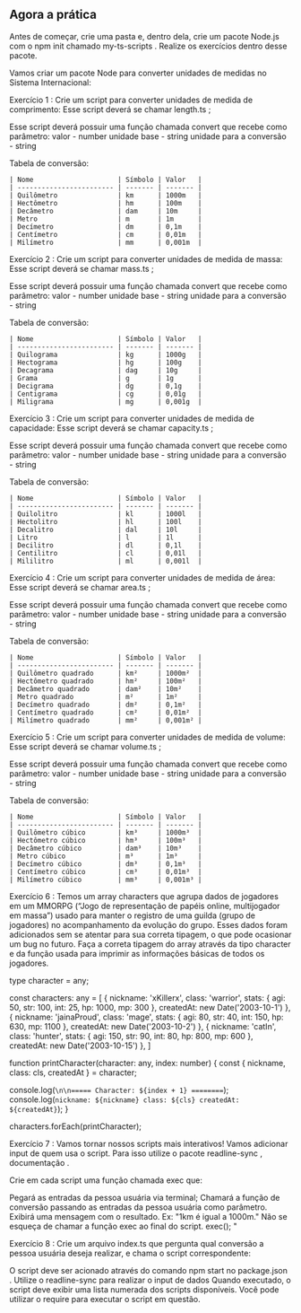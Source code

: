## Agora a prática

Antes de começar, crie uma pasta e, dentro dela, crie um pacote Node.js com o npm init chamado my-ts-scripts . Realize os exercícios dentro desse pacote.

Vamos criar um pacote Node para converter unidades de medidas no Sistema Internacional:

Exercício 1 : Crie um script para converter unidades de medida de comprimento:
Esse script deverá se chamar length.ts ;

Esse script deverá possuir uma função chamada convert que recebe como parâmetro:
valor - number
unidade base - string
unidade para a conversão - string

Tabela de conversão:

    | Nome                     | Símbolo | Valor   |
    | ------------------------ | ------- | ------- |
    | Quilômetro               | km      | 1000m   |
    | Hectômetro               | hm      | 100m    |
    | Decâmetro                | dam     | 10m     |
    | Metro                    | m       | 1m      |
    | Decímetro                | dm      | 0,1m    |
    | Centímetro               | cm      | 0,01m   |
    | Milímetro                | mm      | 0,001m  |

Exercício 2 : Crie um script para converter unidades de medida de massa:
Esse script deverá se chamar mass.ts ;

Esse script deverá possuir uma função chamada convert que recebe como parâmetro:
valor - number
unidade base - string
unidade para a conversão - string

Tabela de conversão:

    | Nome                     | Símbolo | Valor   |
    | ------------------------ | ------- | ------- |
    | Quilograma               | kg      | 1000g   |
    | Hectograma               | hg      | 100g    |
    | Decagrama                | dag     | 10g     |
    | Grama                    | g       | 1g      |
    | Decigrama                | dg      | 0,1g    |
    | Centigrama               | cg      | 0,01g   |
    | Miligrama                | mg      | 0,001g  |

Exercício 3 : Crie um script para converter unidades de medida de capacidade:
Esse script deverá se chamar capacity.ts ;

Esse script deverá possuir uma função chamada convert que recebe como parâmetro:
valor - number
unidade base - string
unidade para a conversão - string

Tabela de conversão:

    | Nome                     | Símbolo | Valor   |
    | ------------------------ | ------- | ------- |
    | Quilolitro               | kl      | 1000l   |
    | Hectolitro               | hl      | 100l    |
    | Decalitro                | dal     | 10l     |
    | Litro                    | l       | 1l      |
    | Decilitro                | dl      | 0,1l    |
    | Centilitro               | cl      | 0,01l   |
    | Mililitro                | ml      | 0,001l  |

Exercício 4 : Crie um script para converter unidades de medida de área:
Esse script deverá se chamar area.ts ;

Esse script deverá possuir uma função chamada convert que recebe como parâmetro:
valor - number
unidade base - string
unidade para a conversão - string

Tabela de conversão:

    | Nome                     | Símbolo | Valor   |
    | ------------------------ | ------- | ------- |
    | Quilômetro quadrado      | km²     | 1000m²  |
    | Hectômetro quadrado      | hm²     | 100m²   |
    | Decâmetro quadrado       | dam²    | 10m²    |
    | Metro quadrado           | m²      | 1m²     |
    | Decímetro quadrado       | dm²     | 0,1m²   |
    | Centímetro quadrado      | cm²     | 0,01m²  |
    | Milímetro quadrado       | mm²     | 0,001m² |

Exercício 5 : Crie um script para converter unidades de medida de volume:
Esse script deverá se chamar volume.ts ;

Esse script deverá possuir uma função chamada convert que recebe como parâmetro:
valor - number
unidade base - string
unidade para a conversão - string

Tabela de conversão:

    | Nome                     | Símbolo | Valor   |
    | ------------------------ | ------- | ------- |
    | Quilômetro cúbico        | km³     | 1000m³  |
    | Hectômetro cúbico        | hm³     | 100m³   |
    | Decâmetro cúbico         | dam³    | 10m³    |
    | Metro cúbico             | m³      | 1m³     |
    | Decímetro cúbico         | dm³     | 0,1m³   |
    | Centímetro cúbico        | cm³     | 0,01m³  |
    | Milímetro cúbico         | mm³     | 0,001m³ |

Exercício 6 : Temos um array characters que agrupa dados de jogadores em um MMORPG (“Jogo de representação de papéis online, multijogador em massa”) usado para manter o registro de uma guilda (grupo de jogadores) no acompanhamento da evolução do grupo. Esses dados foram adicionados sem se atentar para sua correta tipagem, o que pode ocasionar um bug no futuro. Faça a correta tipagem do array através da tipo character e da função usada para imprimir as informações básicas de todos os jogadores.

type character = any;

const characters: any = [
  {
    nickname: 'xKillerx',
    class: 'warrior',
    stats: { agi: 50, str: 100, int: 25, hp: 1000, mp: 300 },
    createdAt: new Date('2003-10-1')
  },
  {
    nickname: 'jainaProud',
    class: 'mage',
    stats: { agi: 80, str: 40, int: 150, hp: 630, mp: 1100 },
    createdAt: new Date('2003-10-2')
  },
  {
    nickname: 'catIn',
    class: 'hunter',
    stats: { agi: 150, str: 90, int: 80, hp: 800, mp: 600 },
    createdAt: new Date('2003-10-15')
  },
]

function printCharacter(character: any, index: number) {
  const { nickname, class: cls, createdAt } = character;

  console.log(`\n\n===== Character: ${index + 1} ========`);
  console.log(`nickname: ${nickname}
class: ${cls}
createdAt: ${createdAt}`);
}

characters.forEach(printCharacter);

Exercício 7 : Vamos tornar nossos scripts mais interativos! Vamos adicionar input de quem usa o script. Para isso utilize o pacote readline-sync , documentação .

Crie em cada script uma função chamada exec que:

Pegará as entradas da pessoa usuária via terminal;
Chamará a função de conversão passando as entradas da pessoa usuária como parâmetro.
Exibirá uma mensagem com o resultado. Ex: "1km é igual a 1000m."
Não se esqueça de chamar a função exec ao final do script. exec(); "

Exercício 8 : Crie um arquivo index.ts que pergunta qual conversão a pessoa usuária deseja realizar, e chama o script correspondente:

O script deve ser acionado através do comando npm start no package.json .
Utilize o readline-sync para realizar o input de dados
Quando executado, o script deve exibir uma lista numerada dos scripts disponíveis.
Você pode utilizar o require para executar o script em questão.
